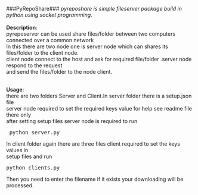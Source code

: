 ###PyRepoShare###
 *pyreposhare is simple fileserver package build in python using socket programming*.<br><br>
 **Description**:<br>
               pyreposerver can be used share files/folder between two computers connected over a common network<br>
               In this there are two node one is server node which can shares its files/folder to the client node.<br>                  client node connect to the host and ask for required file/folder .server node respond to the request<br>
               and send the files/folder to the node client.<br><br>
               
 **Usage**:<br>
               there are two folders Server and Client.In server folder there is a setup.json file<br>
               server node required to set the required keys value for help see readme file there only<br>
               after setting setup files server node is required to run<br> 
               <pre> python server.py</pre>
               In client folder again there are three files client required to set the keys values in<br>
               setup files and run <br>
               <pre>python clients.py</pre>
               Then you need to enter the filename if it exists your downloading will be processed.
               
 
               
